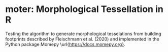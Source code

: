 # moter: Morphological Tessellation in R

Testing the algorithm to generate morphological tesselations from building
footprints described by Fleischmann et al. (2020) and implemented in the Python
package Momepy \url{https://docs.momepy.org}.
